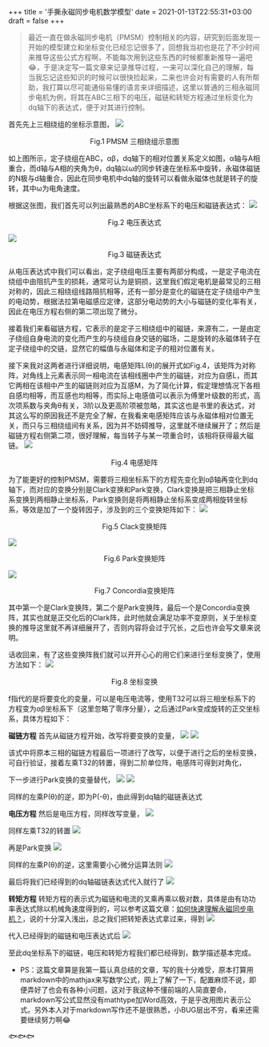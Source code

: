 +++
title = '手撕永磁同步电机数学模型'
date = 2021-01-13T22:55:31+03:00
draft = false
+++



>最近一直在做永磁同步电机（PMSM）控制相关的内容，研究到后面发现一开始的模型建立和坐标变化已经忘记很多了，回想我当初也是花了不少时间来推导这些公式方程啊，不能每次用到这些东西的时候都重新推导一遍吧😂，于是决定写一篇文章来记录推导过程，一来可以深化自己的理解，每当我忘记这些知识的时候可以很快捡起来，二来也许会对有需要的人有所帮助，我打算以尽可能通俗易懂的语言来详细描述，这里以普通的三相永磁同步电机为例，将其在ABC三相下的电压，磁链和转矩方程通过坐标变化为dq轴下的表达式，便于对其进行控制。
<!-- more -->


首先先上三相绕组的坐标示意图，
![](/1630117399758.jpg)<center>Fig.1 PMSM 三相绕组示意图</center>

如上图所示，定子绕组在ABC，αβ，dq轴下的相对位置关系定义如图，α轴与A相重合，而d轴与A相的夹角为θ，dq轴以ω的同步转速在坐标系中旋转，永磁体磁链的N极与d轴重合，因此在同步电机中dq轴的旋转可以看做永磁体也就是转子的旋转，其中ω为电角速度。

根据这张图，我们首先可以列出最熟悉的ABC坐标系下的电压和磁链表达式：
![](/1630117825204.png)<center>Fig.2 电压表达式</center>

![](/1630118102615.png)<center>Fig.3 磁链表达式</center>

从电压表达式中我们可以看出，定子绕组电压主要有两部分构成，一是定子电流在绕组中由阻抗产生的损耗，通常可认为是铜损，这里我们假定电机是最常见的三相对称的，因此三相绕组线路阻抗相等，还有一部分是变化的磁链在定子绕组中产生的电动势，根据法拉第电磁感应定律，这部分电动势的大小与磁链的变化率有关，因此在电压方程右侧的第二项出现了微分。

接着我们来看磁链方程，它表示的是定子三相绕组中的磁链，来源有二，一是由定子绕组自身电流的变化而产生的与绕组自身交链的磁场，二是旋转的永磁体转子在定子绕组中的交链，显然它的幅值与永磁体和定子的相对位置有关。

接下来我对这两者进行详细说明，电感矩阵L(θ)的展开式如Fig.4，该矩阵为对称阵，对角线上元素表示同一相电流在该相线圈中产生的磁链，对应为自感L，而其它两相在该相中产生的磁链则对应为互感M，为了简化计算，假定理想情况下各相自感均相等，而互感也均相等，而实际上电感值可以表示为傅里叶级数的形式，高次项系数与夹角θ有关，3阶以及更高阶项被忽略，其实这也是书里的表达式，对其这么写的原因我还不是完全了解，在我看来电感矩阵应该与永磁体相对位置无关，而只与三相绕组间有关系，因为并不妨碍推导，这里就不继续展开了；然后是磁链方程右侧第二项，很好理解，每当转子与某一项重合时，该相将获得最大磁链。
![](/1630118407330.png)<center>Fig.4 电感矩阵</center>

为了能更好的控制PMSM，需要将三相坐标系下的方程先变化到αβ轴再变化到dq轴下，而对应的变换分别是Clark变换和Park变换，Clark变换是把三相静止坐标系变换到两相静止坐标系，Park变换则是将两相静止坐标系变成两相旋转坐标系，等效是加了一个旋转因子，涉及到的三个变换矩阵如下：
![](/1630118662701.png)<center>Fig.5 Clack变换矩阵</center>

![](/1630118757406.png)<center>Fig.6 Park变换矩阵</center>

![](/1630118811635.png)<center>Fig.7 Concordia变换矩阵</center>

其中第一个是Clark变换阵，第二个是Park变换阵，最后一个是Concordia变换阵，其实也就是正交化后的Clark阵，此时他就会满足功率不变原则，关于坐标变换的推导这里就不再详细展开了，否则内容将会过于冗长，之后也许会写文章来说明。

话收回来，有了这些变换阵我们就可以开开心心的用它们来进行坐标变换了，使用方法如下：
![](/1630119057248.png)<center>Fig.8 坐标变换</center>

f指代的是将要变化的变量，可以是电压电流等，使用T32可以将三相坐标系下的方程变为αβ坐标系下（这里忽略了零序分量），之后通过Park变成旋转的正交坐标系，具体方程如下：

**磁链方程**
首先从磁链方程开始，改写将要变换的变量，
![](/1630120365970.png)
![](/1630120436009.png)

该式中将原本三相的磁链方程最后一项进行了改写，以便于进行之后的坐标变换，可自行验证，接着左乘T32的转置，得到二阶单位阵，电感阵可得到对角化，

下一步进行Park变换的变量替代，
![](/1630124580847.png)
![](/1630124609058.png)

同样的左乘P(θ)的逆，即为P(-θ)，由此得到dq轴的磁链表达式

**电压方程**
然后是电压方程，同样改写变量，
![](/1630124632436.png)

同样左乘T32的转置
![](/1630124684707.png)

再是Park变换
![](/1630124704571.png)

同样的左乘P(θ)的逆，这里需要小心微分运算法则
![](/1630124720085.png)

最后将我们已经得到的dq轴磁链表达式代入就行了
![](/1630124738247.png)

**转矩方程**
转矩方程的表示式为磁链和电流的叉乘再乘以极对数，具体是由有功功率表达式除以机械角速度得到的，可以参考这篇文章：[如何快速理解永磁同步电机？](https://zhuanlan.zhihu.com/p/45757542)，说的十分深入浅出，总之我们把转矩表达式拿过来，得到
![](/1630124771667.png)

代入已经得到的磁链和电压表达式后
![](/1630124979049.png)

至此dq坐标系下的磁链，电压和转矩方程我们都已经得到，数学描述基本完成。

- PS：这篇文章算是我第一篇认真总结的文章，写的我十分难受，原本打算用markdown中的mathjax来写数学公式，网上了解了一下，配置麻烦不说，即便弄好了也会有各种小问题，这对于我这种不懂前端的人简直要命，markdown写公式显然没有mathtype加Word高效，于是乎改用图片表示公式。另外本人对于markdown写作还不是很熟悉，小BUG层出不穷，看来还需要继续努力啊😂

🐟🐟🐟